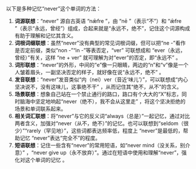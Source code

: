 以下是多种记忆“never”这个单词的方法：
1. **词源联想**：“never” 源自古英语 “nǣfre ”，由 “nē ”（表示“不”）和 “ǣfre ”（表示“永远，曾经”）组成，合起来就是“永远不，绝不”，记住这个词源构成有助于理解和记忆其含义。
2. **词根词缀联想**：虽然“never”没有典型的常见词根词缀，但可以把“ne -”看作是否定前缀，类似“non -”“in -”等表否定，“ver” 可联想成和 “ever（永远，曾经）”有关，这样 “ne + ver” 就可理解为对“ever”的否定，即“永远不” 。
3. **词形联想**：“never”的外形，中间的“e”像一只眼睛，两边的“n”和“v”像是一个人皱着眉头，一副坚决否定的样子，就好像在说“永远不，绝不” 。
4. **发音联想**：“never”发音类似“内（nei）ver（音近‘味儿’）”，可以联想成“内心坚决说不，没有这味儿，这事绝不干” ，从而记住其“绝不，从不”的含义。
5. **场景联想**：想象自己站在一个禁止通行的路口，路口有个大大的“X”标志，同时脑海中坚定地响起“never（绝不），我不会从这里走” ，将这个坚决拒绝的场景和单词联系起来。
6. **相关词汇联想**：将“never”与它的反义词“always（总是）”一起记忆，通过对比两者含义，加强对“never（从不，绝不）”的记忆。也可以联想到“seldom（很少）”“rarely（罕见地）”，这些词都表达频率低，程度上 “never”是最低的，帮助记忆 “never”表达“完全不”的程度。 
7. **短语联想**：记住一些含有“never”的常用短语，如“never mind（没关系，别介意）” ，“never give up（永不放弃）”。通过在短语中使用和理解“never”，强化对这个单词的记忆 。 